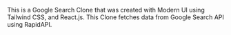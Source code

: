 This is a Google Search Clone that was created with Modern UI using Tailwind CSS, and React.js. This Clone fetches data from Google Search API using RapidAPI.
